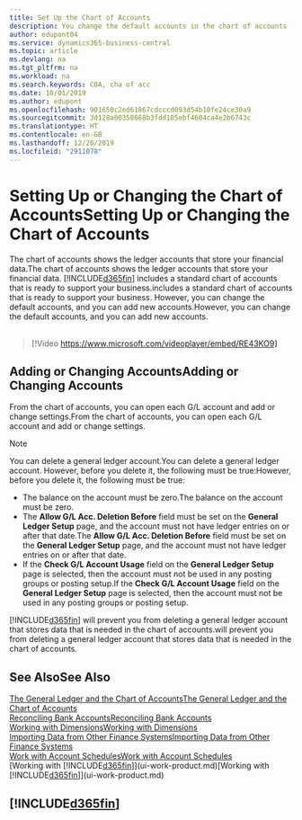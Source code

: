 ```yaml
---
title: Set Up the Chart of Accounts
description: You change the default accounts in the chart of accounts (COA), and you can add new accounts.
author: edupont04
ms.service: dynamics365-business-central
ms.topic: article
ms.devlang: na
ms.tgt_pltfrm: na
ms.workload: na
ms.search.keywords: COA, cha of acc
ms.date: 10/01/2019
ms.author: edupont
ms.openlocfilehash: 901650c2ed61867cdcccd093d54b10fe24ce30a9
ms.sourcegitcommit: 3d128a00358668b3fdd105ebf4604ca4e2b6743c
ms.translationtype: HT
ms.contentlocale: en-GB
ms.lasthandoff: 12/20/2019
ms.locfileid: "2911078"
---
```

# <a name="setting-up-or-changing-the-chart-of-accounts"></a><span data-ttu-id="fbf51-103">Setting Up or Changing the Chart of Accounts</span><span class="sxs-lookup"><span data-stu-id="fbf51-103">Setting Up or Changing the Chart of Accounts</span></span>
<span data-ttu-id="fbf51-104">The chart of accounts shows the ledger accounts that store your financial data.</span><span class="sxs-lookup"><span data-stu-id="fbf51-104">The chart of accounts shows the ledger accounts that store your financial data.</span></span> [!INCLUDE[d365fin](includes/d365fin_md.md)] <span data-ttu-id="fbf51-105">includes a standard chart of accounts that is ready to support your business.</span><span class="sxs-lookup"><span data-stu-id="fbf51-105">includes a standard chart of accounts that is ready to support your business.</span></span>
<span data-ttu-id="fbf51-106">However, you can change the default accounts, and you can add new accounts.</span><span class="sxs-lookup"><span data-stu-id="fbf51-106">However, you can change the default accounts, and you can add new accounts.</span></span> 
<br><br>  

> [!Video https://www.microsoft.com/videoplayer/embed/RE43KO9]


## <a name="adding-or-changing-accounts"></a><span data-ttu-id="fbf51-107">Adding or Changing Accounts</span><span class="sxs-lookup"><span data-stu-id="fbf51-107">Adding or Changing Accounts</span></span>
<span data-ttu-id="fbf51-108">From the chart of accounts, you can open each G/L account and add or change settings.</span><span class="sxs-lookup"><span data-stu-id="fbf51-108">From the chart of accounts, you can open each G/L account and add or change settings.</span></span>

> [!NOTE]  
>   <span data-ttu-id="fbf51-109">You can delete a general ledger account.</span><span class="sxs-lookup"><span data-stu-id="fbf51-109">You can delete a general ledger account.</span></span> <span data-ttu-id="fbf51-110">However, before you delete it, the following must be true:</span><span class="sxs-lookup"><span data-stu-id="fbf51-110">However, before you delete it, the following must be true:</span></span>  
>  
>   * <span data-ttu-id="fbf51-111">The balance on the account must be zero.</span><span class="sxs-lookup"><span data-stu-id="fbf51-111">The balance on the account must be zero.</span></span>  
>   * <span data-ttu-id="fbf51-112">The **Allow G/L Acc. Deletion Before** field must be set on the **General Ledger Setup** page, and the account must not have ledger entries on or after that date.</span><span class="sxs-lookup"><span data-stu-id="fbf51-112">The **Allow G/L Acc. Deletion Before** field must be set on the **General Ledger Setup** page, and the account must not have ledger entries on or after that date.</span></span>  
>   * <span data-ttu-id="fbf51-113">If the **Check G/L Account Usage** field on the **General Ledger Setup** page is selected, then the account must not be used in any posting groups or posting setup.</span><span class="sxs-lookup"><span data-stu-id="fbf51-113">If the **Check G/L Account Usage** field on the **General Ledger Setup** page is selected, then the account must not be used in any posting groups or posting setup.</span></span>  

[!INCLUDE[d365fin](includes/d365fin_md.md)] <span data-ttu-id="fbf51-114">will prevent you from deleting a general ledger account that stores data that is needed in the chart of accounts.</span><span class="sxs-lookup"><span data-stu-id="fbf51-114">will prevent you from deleting a general ledger account that stores data that is needed in the chart of accounts.</span></span>  

## <a name="see-also"></a><span data-ttu-id="fbf51-115">See Also</span><span class="sxs-lookup"><span data-stu-id="fbf51-115">See Also</span></span>
[<span data-ttu-id="fbf51-116">The General Ledger and the Chart of Accounts</span><span class="sxs-lookup"><span data-stu-id="fbf51-116">The General Ledger and the Chart of Accounts</span></span>](finance-general-ledger.md)  
[<span data-ttu-id="fbf51-117">Reconciling Bank Accounts</span><span class="sxs-lookup"><span data-stu-id="fbf51-117">Reconciling Bank Accounts</span></span>](bank-manage-bank-accounts.md)  
[<span data-ttu-id="fbf51-118">Working with Dimensions</span><span class="sxs-lookup"><span data-stu-id="fbf51-118">Working with Dimensions</span></span>](finance-dimensions.md)  
[<span data-ttu-id="fbf51-119">Importing Data from Other Finance Systems</span><span class="sxs-lookup"><span data-stu-id="fbf51-119">Importing Data from Other Finance Systems</span></span>](across-import-data-configuration-packages.md)  
[<span data-ttu-id="fbf51-120">Work with Account Schedules</span><span class="sxs-lookup"><span data-stu-id="fbf51-120">Work with Account Schedules</span></span>](bi-how-work-account-schedule.md)  
<span data-ttu-id="fbf51-121">[Working with [!INCLUDE[d365fin](includes/d365fin_md.md)]](ui-work-product.md)</span><span class="sxs-lookup"><span data-stu-id="fbf51-121">[Working with [!INCLUDE[d365fin](includes/d365fin_md.md)]](ui-work-product.md)</span></span>  

## [!INCLUDE[d365fin](includes/free_trial_md.md)]
